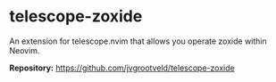 # telescope-zoxide

An extension for telescope.nvim that allows you operate zoxide within Neovim.

**Repository:** <https://github.com/jvgrootveld/telescope-zoxide>

<!-- vim: set ft=markdown: -->